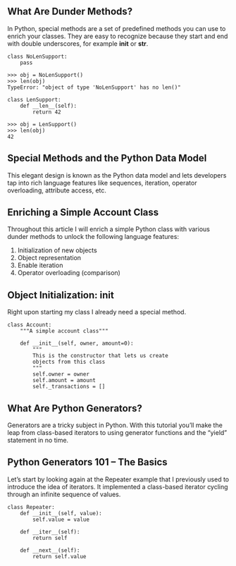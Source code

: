 ## What Are Dunder Methods?

In Python, special methods are a set of predefined methods you can use to enrich your classes. They are easy to recognize because they start and end with double underscores, for example __init__ or __str__.


```
class NoLenSupport:
    pass

>>> obj = NoLenSupport()
>>> len(obj)
TypeError: "object of type 'NoLenSupport' has no len()"
```

```
class LenSupport:
    def __len__(self):
        return 42

>>> obj = LenSupport()
>>> len(obj)
42
```
## Special Methods and the Python Data Model

This elegant design is known as the Python data model and lets developers tap into rich language features like sequences, iteration, operator overloading, attribute access, etc.

## Enriching a Simple Account Class

Throughout this article I will enrich a simple Python class with various dunder methods to unlock the following language features:

1. Initialization of new objects
2. Object representation
3. Enable iteration
4. Operator overloading (comparison)

## Object Initialization: __init__

Right upon starting my class I already need a special method.

```
class Account:
    """A simple account class"""

    def __init__(self, owner, amount=0):
        """
        This is the constructor that lets us create
        objects from this class
        """
        self.owner = owner
        self.amount = amount
        self._transactions = []
```

## What Are Python Generators?

Generators are a tricky subject in Python. With this tutorial you’ll make the leap from class-based iterators to using generator functions and the “yield” statement in no time.

## Python Generators 101 – The Basics

Let’s start by looking again at the Repeater example that I previously used to introduce the idea of iterators. It implemented a class-based iterator cycling through an infinite sequence of values.

```
class Repeater:
    def __init__(self, value):
        self.value = value

    def __iter__(self):
        return self

    def __next__(self):
        return self.value

```